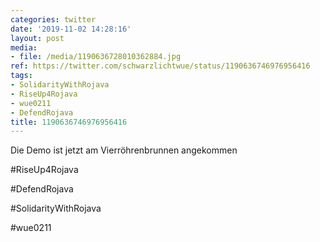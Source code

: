 ```yaml
---
categories: twitter
date: '2019-11-02 14:28:16'
layout: post
media:
- file: /media/1190636728010362884.jpg
ref: https://twitter.com/schwarzlichtwue/status/1190636746976956416
tags:
- SolidarityWithRojava
- RiseUp4Rojava
- wue0211
- DefendRojava
title: 1190636746976956416
---
```

Die Demo ist jetzt am Vierröhrenbrunnen angekommen

#RiseUp4Rojava

#DefendRojava

#SolidarityWithRojava

#wue0211  